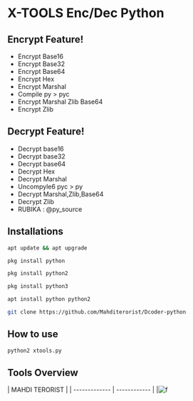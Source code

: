 # X-TOOLS Enc/Dec Python

## Encrypt Feature!
- Encrypt Base16
- Encrypt Base32
- Encrypt Base64
- Encrypt Hex
- Encrypt Marshal
- Compile py > pyc
- Encrypt Marshal Zlib Base64
- Encrypt Zlib

## Decrypt Feature!
- Decrypt base16
- Decrypt base32
- Decrypt base64
- Decrypt Hex
- Decrypt Marshal
- Uncompyle6 pyc > py
- Decrypt Marshal,Zlib,Base64
- Decrypt Zlib
- RUBIKA : @py_source 

## Installations
```bash
apt update && apt upgrade

pkg install python

pkg install python2

pkg install python3

apt install python python2

git clone https://github.com/Mahditerorist/Dcoder-python

```

## How to use
```bash
python2 xtools.py
```


## Tools Overview
|    MAHDI  TERORIST   |
| ------------- | ------------ |
|![f](https://f.top4top.io/p_2056weaad0.png)

